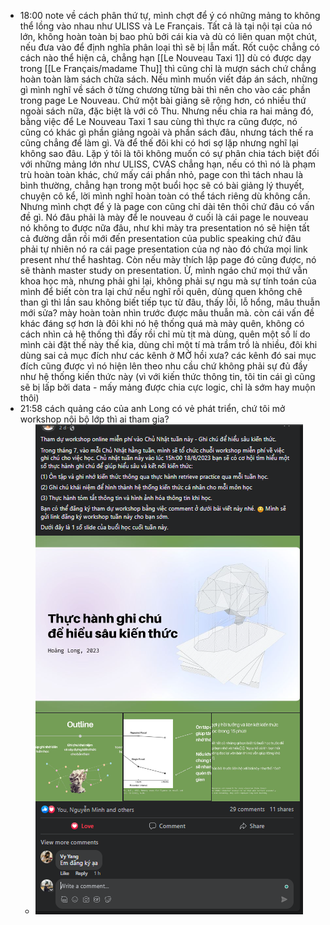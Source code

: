 - 18:00 note về cách phân thứ tự, mình chợt để ý có những mảng to không thể lồng vào nhau như ULISS và Le Français. Tất cả là tại nội tại của nó lớn, không hoàn toàn bị bao phủ bởi cái kia và dù có liên quan một chút, nếu đưa vào để định nghĩa phân loại thì sẽ bị lẫn mất. Rốt cuộc chẳng có cách nào thể hiện cả, chẳng hạn [[Le Nouveau Taxi 1]] dù có được dạy trong [[Le Français/madame Thu]] thì cũng chỉ là mượn sách chứ chẳng hoàn toàn làm sách chữa sách. Nếu mình muốn viết đáp án sách, những gì mình nghĩ về sách ở từng chương từng bài thì nên cho vào các phần trong page Le Nouveau. Chứ một bài giảng sẽ rộng hơn, có nhiều thứ ngoài sách nữa, đặc biệt là với cô Thu. Nhưng nếu chia ra hai mảng đó, bằng việc để Le Nouveau Taxi 1 sau cùng thì thực ra cũng được, nó cũng có khác gì phần giảng ngoài và phần sách đâu, nhưng tách thế ra cũng chẳng để làm gì. Và để thế đôi khi có hơi sợ lặp nhưng nghĩ lại không sao đâu. Lặp ý tôi là tôi không muốn có sự phân chia tách biệt đối với những mảng lớn như ULISS, CVAS chẳng hạn, nếu có thì nó là phạm trù hoàn toàn khác, chứ mấy cái phần nhỏ, page con thì tách nhau là bình thường, chẳng hạn trong một buổi học sẽ có bài giảng lý thuyết, chuyện cô kể, lời mình nghĩ hoàn toàn có thể tách riêng dù không cần. Nhưng mình chợt để ý là page con cũng chỉ dài tên thôi chứ đâu có vấn đề gì. Nó đâu phải là mày để le nouveau ở cuối là cái page le nouveau nó không to được nữa đâu, như khi mày tra presentation nó sẽ hiện tất cả đường dẫn rồi mới đến presentation của public speaking chứ đâu phải tự nhiên nó ra cái page presentation của nợ nào đó chứa mọi link present như thể hashtag. Còn nếu mày thích lập page đó cũng được, nó sẽ thành master study on presentation. Ừ, mình ngáo chứ mọi thứ vẫn khoa học mà, nhưng phải ghi lại, không phải sự ngu mà sự tính toán của mình để biết còn tra lại chứ nếu nghĩ rồi quên, dùng quen không chê than gì thì lần sau không biết tiếp tục từ đâu, thấy lỗi, lỗ hổng, mâu thuẫn mới sửa? mày hoàn toàn nhìn trước được mâu thuẫn mà. còn cái vấn đề khác đáng sợ hơn là đôi khi nó hệ thống quá mà mày quên, không có cách nhìn cả hệ thống thì đấy rồi chỉ mù tịt mà dùng, quên một số lí do mình cài đặt thế này thế kia, dùng chỉ một tí mà trầm trồ là nhiều, đôi khi dùng sai cả mục đích như các kênh ở MỞ hồi xưa? các kênh đó sai mục đích cũng được vì nó hiện lên theo nhu cầu chứ không phải sự đủ đầy như hệ thống kiến thức này (vì với kiến thức thông tin, tôi tin cái gì cũng sẽ bị lấp bởi data - mấy mảng được chia cực logic, chỉ là sớm hay muộn thôi)
- 21:58 cách quảng cáo của anh Long có vẻ phát triển, chứ tôi mở workshop nội bộ lớp thì ai tham gia?
	- ![image.png](../assets/image_1686754743029_0.png)
